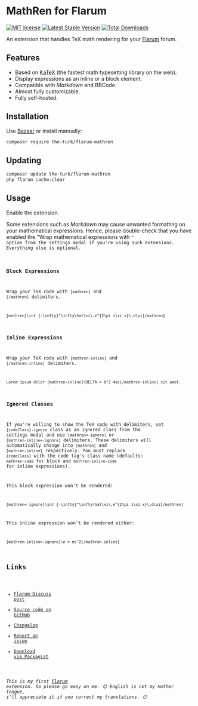 # MathRen for Flarum

[![MIT license](https://img.shields.io/badge/license-MIT-blue.svg)](https://github.com/flagrow/upload/blob/master/LICENSE.md) [![Latest Stable Version](https://img.shields.io/packagist/v/flagrow/upload.svg)](https://packagist.org/packages/flagrow/upload) [![Total Downloads](https://img.shields.io/packagist/dt/flagrow/upload.svg)](https://packagist.org/packages/flagrow/upload)

An extension that handles TeX math rendering for your [Flarum](https://github.com/flarum) forum.

## Features

- Based on [KaTeX](https://github.com/KaTeX/KaTeX) (the fastest math typesetting library on the web).
- Display expressions as an inline or a block element.
- Compatible with _Markdown_ and BBCode.
- Almost fully customizable.
- Fully self-hosted.

## Installation

Use [Bazaar](https://discuss.flarum.org/d/5151) or install manually:

```bash
composer require the-turk/flarum-mathren
```

## Updating

```bash
composer update the-turk/flarum-mathren
php flarum cache:clear
```

## Usage

Enable the extension.

Some extensions such as _Markdown_ may cause unwanted formatting on your mathematical expressions. Hence, please double-check that you have enabled the "Wrap mathematical expressions with <code />" option from the settings modal if you're using such extensions. Everything else is optional.

### Block Expressions

Wrap your TeX code with `[mathren]` and `[/mathren]` delimiters.

```
[mathren]\int_{-\infty}^\infty\hat\xi\,e^{2\pi i\xi x}\,d\xi[/mathren]
```

### Inline Expressions

Wrap your TeX code with `[mathren-inline]` and `[/mathren-inline]` delimiters.

```
Lorem ipsum dolor [mathren-inline]\DELTA = b^2 4ac[/mathren-inline] sit amet.
```

### Ignored Classes

If you're willing to show the TeX code with delimiters, set `{codeClass}-ignore` class as an ignored class from the settings modal and use `[mathren=-ignore]` or `[mathren-inline=-ignore]` delimiters. These delimiters will automatically change into `[mathren]` and `[mathren-inline]` respectively. You must replace `{codeClass}` with the code tag's class name (defaults: `mathren-code` for block and `mathren-inline-code` for inline expressions).

This block expression won't be rendered:

```
[mathren=-ignore]\int_{-\infty}^\infty\hat\xi\,e^{2\pi i\xi x}\,d\xi[/mathren]
```

This inline expression won't be rendered either:

```
[mathren-inline=-ignore]\e = mc^2[/mathren-inline]
```

## Links

- [Flarum Discuss post](https://discuss.flarum.org/d/4154)
- [Source code on GitHub](https://github.com/the-turk/mathren)
- [Changelog](https://github.com/the-turk/mathren/blob/master/CHANGELOG.md)
- [Report an issue](https://github.com/the-turk/mathren/issues)
- [Download via Packagist](https://packagist.org/packages/the-turk/mathren)

_This is my first [Flarum](https://github.com/flarum) extension. So please go easy on me. :blush:_
_English is not my mother tongue, i'll appreciate it if you correct my translations. :no_mouth:_
